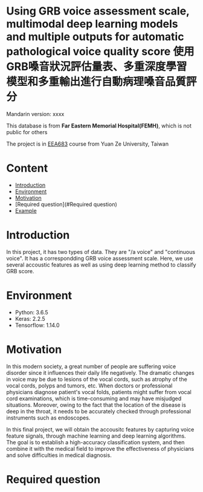 # Using GRB voice assessment scale, multimodal deep learning models and multiple outputs for automatic pathological voice quality score 使用GRB嗓音狀況評估量表、多重深度學習模型和多重輸出進行自動病理嗓音品質評分

Mandarin version: xxxx

This database is from <b>Far Eastern Memorial Hospital(FEMH)</b>, which is not public for others

The project is in [EEA683](https://portal.yzu.edu.tw/cosSelect/Cos_Plan_En.aspx?y=108&s=2&id=EEA683&c=A) course from Yuan Ze University, Taiwan

# Content

  * [Introduction](#Introduction)
  * [Environment](#Environment)
  * [Motivation](#Motivation)
  * [Required question](#Required question)
  * [Example](#Example)
  
# Introduction

In this project, it has two types of data. They are "/a voice" and "continuous voice". It has a correspondding GRB voice assessment scale.
Here, we use several accoustic features as well as using deep learning method to classify GRB score.


# Environment

   * Python: 3.6.5
   * Keras: 2.2.5
   * Tensorflow: 1.14.0
   
# Motivation

In this modern society, a great number of people are suffering voice disorder since it influences their daily life negatively. The dramatic changes in voice may be due to lesions of the vocal cords, such as atrophy of the vocal cords, polyps and tumors, etc. When doctors or professional physicians diagnose patient's vocal folds, patients might suffer from vocal cord examinations, which is time-consuming and may have misjudged situations. Moreover, owing to the fact that the location of the disease is deep in the throat, it needs to be accurately checked through professional instruments such as endoscopes.<br>

In this final project, we will obtain the accousitc features by capturing voice feature signals, through machine learning and deep learning algorithms. The goal is to establish a high-accuracy classification system, and then combine it with the medical field to improve the effectiveness of physicians and solve difficulties in medical diagnosis.

# Required question




